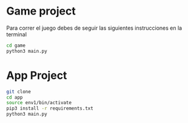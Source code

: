# Game project

Para correr el juego debes de seguir las siguientes instrucciones en la terminal


```sh
cd game 
python3 main.py
````

# App Project

```sh
git clone
cd app
source env1/bin/activate
pip3 install -r requirements.txt
python3 main.py
```